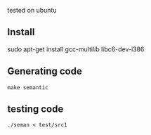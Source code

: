 tested on ubuntu

## Install
sudo apt-get install gcc-multilib libc6-dev-i386


## Generating code
`
make semantic
`

## testing code
`
./seman < test/src1
`
